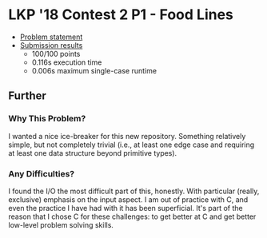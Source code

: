 # LKP '18 Contest 2 P1 - Food Lines
- [Problem statement](https://dmoj.ca/problem/lkp18c2p1)
- [Submission results](https://dmoj.ca/submission/5768801)
  - 100/100 points
  - 0.116s execution time
  - 0.006s maximum single-case runtime

## Further
### Why This Problem?
I wanted a nice ice-breaker for this new repository. Something relatively simple, but not completely trivial (i.e., at least one edge case and requiring at least one data structure beyond primitive types).

### Any Difficulties?
I found the I/O the most difficult part of this, honestly. With particular (really, exclusive) emphasis on the input aspect. I am out of practice with C, and even the practice I have had with it has been superficial. It's part of the reason that I chose C for these challenges: to get better at C and get better low-level problem solving skills.
